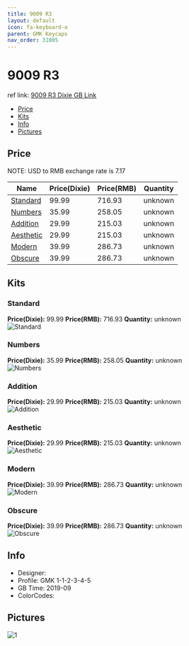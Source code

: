 ```yaml
---
title: 9009 R3
layout: default
icon: fa-keyboard-o
parent: GMK Keycaps
nav_order: 31005
---
```


# 9009 R3

ref link: [9009 R3 Dixie GB Link](https://dixiemech.store/collections/gmk-9009-round-3/products/gmk-9009-round-3)

* [Price](#price)
* [Kits](#kits)
* [Info](#info)
* [Pictures](#pictures)


## Price  
NOTE: USD to RMB exchange rate is 7.17

| Name          | Price(Dixie)    |  Price(RMB) | Quantity |
| ------------- | ------------ |  ---------- | -------- |
|[Standard](#standard)|99.99|716.93|unknown|
|[Numbers](#numbers)|35.99|258.05|unknown|
|[Addition](#addition)|29.99|215.03|unknown|
|[Aesthetic](#aesthetic)|29.99|215.03|unknown|
|[Modern](#modern)|39.99|286.73|unknown|
|[Obscure](#obscure)|39.99|286.73|unknown|


## Kits
### Standard
**Price(Dixie):** 99.99    **Price(RMB):** 716.93    **Quantity:** unknown  
<img src="{{ 'assets/images/gmk-keycaps/9009r3/kits_pics/standard.jpg' | relative_url }}" alt="Standard" class="image featured">

### Numbers
**Price(Dixie):** 35.99    **Price(RMB):** 258.05    **Quantity:** unknown  
<img src="{{ 'assets/images/gmk-keycaps/9009r3/kits_pics/numbers.jpg' | relative_url }}" alt="Numbers" class="image featured">

### Addition
**Price(Dixie):** 29.99    **Price(RMB):** 215.03    **Quantity:** unknown  
<img src="{{ 'assets/images/gmk-keycaps/9009r3/kits_pics/addition.jpg' | relative_url }}" alt="Addition" class="image featured">

### Aesthetic
**Price(Dixie):** 29.99    **Price(RMB):** 215.03    **Quantity:** unknown  
<img src="{{ 'assets/images/gmk-keycaps/9009r3/kits_pics/aesthetic.jpg' | relative_url }}" alt="Aesthetic" class="image featured">

### Modern
**Price(Dixie):** 39.99    **Price(RMB):** 286.73    **Quantity:** unknown  
<img src="{{ 'assets/images/gmk-keycaps/9009r3/kits_pics/modern.jpg' | relative_url }}" alt="Modern" class="image featured">

### Obscure
**Price(Dixie):** 39.99    **Price(RMB):** 286.73    **Quantity:** unknown  
<img src="{{ 'assets/images/gmk-keycaps/9009r3/kits_pics/obscure.jpg' | relative_url }}" alt="Obscure" class="image featured">


## Info
* Designer: 
* Profile: GMK 1-1-2-3-4-5
* GB Time: 2019-09
* ColorCodes:  


## Pictures
<img src="{{ 'assets/images/gmk-keycaps/9009r3/rendering_pics/1.jpg' | relative_url }}" alt="1" class="image featured">
